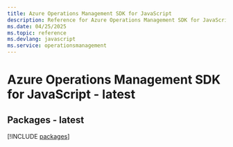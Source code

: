 ```yaml
---
title: Azure Operations Management SDK for JavaScript
description: Reference for Azure Operations Management SDK for JavaScript
ms.date: 04/25/2025
ms.topic: reference
ms.devlang: javascript
ms.service: operationsmanagement
---
```

# Azure Operations Management SDK for JavaScript - latest
## Packages - latest
[!INCLUDE [packages](operations-management-index.md)]